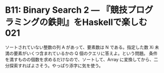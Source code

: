 # B11: Binary Search 2 — 『競技プログラミングの鉄則』をHaskellで楽しむ 021

ソートされていない整数の列 A があって、要素数は N である。指定した数 Xi 未満の要素がいくつ含まれているかの Q 個のクエリに答えよ。という問題。
条件を満すものの個数を求めるだけなので、ソートして、Array に変換してから、二分探索すればよさそう。やっぱり添字に気を使う。
